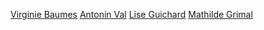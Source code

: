 [Virginie Baumes](https://github.com/vbaumes)
[Antonin Val](https://github.com/Antonin-dev)
[Lise Guichard](https://github.com/Lise23)
[Mathilde Grimal](https://github.com/mathildegrimal)